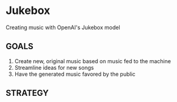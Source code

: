 # Jukebox
Creating music with OpenAI's Jukebox model

## GOALS
1. Create new, original music based on music fed to the machine
2. Streamline ideas for new songs
3. Have the generated music favored by the public 


## STRATEGY
